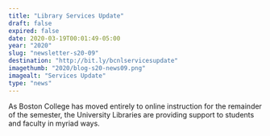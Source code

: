 ```yaml
---
title: "Library Services Update"
draft: false
expired: false
date: 2020-03-19T00:01:49-05:00
year: "2020"
slug: "newsletter-s20-09"
destination: "http://bit.ly/bcnlservicesupdate"
imagethumb: "2020/blog-s20-news09.png"
imagealt: "Services Update"
type: "news"
---
```


As Boston College has moved entirely to online instruction for the remainder of the semester, the University Libraries are providing support to students and faculty in myriad ways.